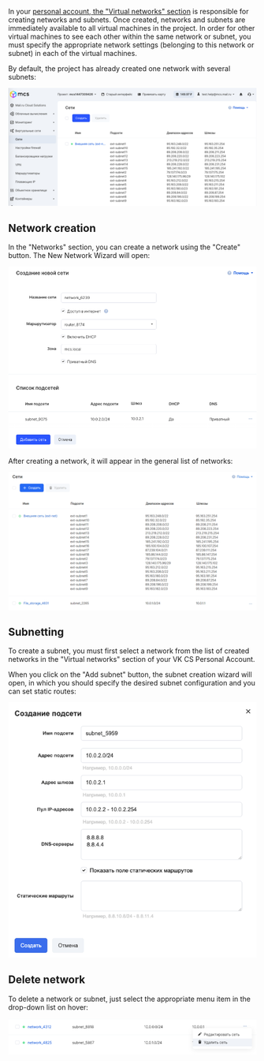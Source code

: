 In your [personal account, the "Virtual networks" section](https://mcs.mail.ru/app/services/server/networks/) is responsible for creating networks and subnets. Once created, networks and subnets are immediately available to all virtual machines in the project. In order for other virtual machines to see each other within the same network or subnet, you must specify the appropriate network settings (belonging to this network or subnet) in each of the virtual machines.

By default, the project has already created one network with several subnets:

![](./assets/1596056893703-1596056893703.png)

## Network creation

In the "Networks" section, you can create a network using the "Create" button. The New Network Wizard will open:

![](./assets/1596056942894-1596056942894.png)

After creating a network, it will appear in the general list of networks:

![](./assets/1602078070639-1602078070639.png)

## Subnetting

To create a subnet, you must first select a network from the list of created networks in the "Virtual networks" section of your VK CS Personal Account.

When you click on the "Add subnet" button, the subnet creation wizard will open, in which you should specify the desired subnet configuration and you can set static routes:

![](./assets/1594596894844-1594596894844.png)

## Delete network

To delete a network or subnet, just select the appropriate menu item in the drop-down list on hover:

![](./assets/1596056977096-1596056977096.png)
